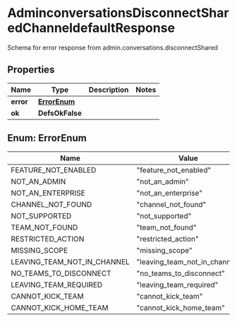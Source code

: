 

# AdminconversationsDisconnectSharedChanneldefaultResponse

Schema for error response from admin.conversations.disconnectShared

## Properties

| Name | Type | Description | Notes |
|------------ | ------------- | ------------- | -------------|
|**error** | [**ErrorEnum**](#ErrorEnum) |  |  |
|**ok** | **DefsOkFalse** |  |  |



## Enum: ErrorEnum

| Name | Value |
|---- | -----|
| FEATURE_NOT_ENABLED | &quot;feature_not_enabled&quot; |
| NOT_AN_ADMIN | &quot;not_an_admin&quot; |
| NOT_AN_ENTERPRISE | &quot;not_an_enterprise&quot; |
| CHANNEL_NOT_FOUND | &quot;channel_not_found&quot; |
| NOT_SUPPORTED | &quot;not_supported&quot; |
| TEAM_NOT_FOUND | &quot;team_not_found&quot; |
| RESTRICTED_ACTION | &quot;restricted_action&quot; |
| MISSING_SCOPE | &quot;missing_scope&quot; |
| LEAVING_TEAM_NOT_IN_CHANNEL | &quot;leaving_team_not_in_channel&quot; |
| NO_TEAMS_TO_DISCONNECT | &quot;no_teams_to_disconnect&quot; |
| LEAVING_TEAM_REQUIRED | &quot;leaving_team_required&quot; |
| CANNOT_KICK_TEAM | &quot;cannot_kick_team&quot; |
| CANNOT_KICK_HOME_TEAM | &quot;cannot_kick_home_team&quot; |



